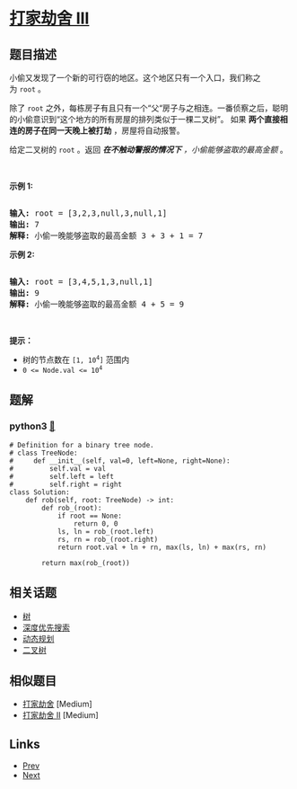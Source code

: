 
# [打家劫舍 III](https://leetcode-cn.com/problems/house-robber-iii)

## 题目描述

<p>小偷又发现了一个新的可行窃的地区。这个地区只有一个入口，我们称之为<meta charset="UTF-8" />&nbsp;<code>root</code>&nbsp;。</p>

<p>除了<meta charset="UTF-8" />&nbsp;<code>root</code>&nbsp;之外，每栋房子有且只有一个“父“房子与之相连。一番侦察之后，聪明的小偷意识到“这个地方的所有房屋的排列类似于一棵二叉树”。 如果 <strong>两个直接相连的房子在同一天晚上被打劫</strong> ，房屋将自动报警。</p>

<p>给定二叉树的&nbsp;<code>root</code>&nbsp;。返回&nbsp;<em><strong>在不触动警报的情况下</strong>&nbsp;，小偷能够盗取的最高金额</em>&nbsp;。</p>

<p>&nbsp;</p>

<p><strong>示例 1:</strong></p>

<p><img alt="" src="https://assets.leetcode.com/uploads/2021/03/10/rob1-tree.jpg" /></p>

<pre>
<strong>输入: </strong>root = [3,2,3,null,3,null,1]
<strong>输出:</strong> 7 
<strong>解释:</strong>&nbsp;小偷一晚能够盗取的最高金额 3 + 3 + 1 = 7</pre>

<p><strong>示例 2:</strong></p>

<p><img alt="" src="https://assets.leetcode.com/uploads/2021/03/10/rob2-tree.jpg" /></p>

<pre>
<strong>输入: </strong>root = [3,4,5,1,3,null,1]
<strong>输出:</strong> 9
<strong>解释:</strong>&nbsp;小偷一晚能够盗取的最高金额 4 + 5 = 9
</pre>

<p>&nbsp;</p>

<p><strong>提示：</strong></p>

<p><meta charset="UTF-8" /></p>

<ul>
	<li>树的节点数在&nbsp;<code>[1, 10<sup>4</sup>]</code> 范围内</li>
	<li><code>0 &lt;= Node.val &lt;= 10<sup>4</sup></code></li>
</ul>


## 题解

### python3 [🔗](house-robber-iii.py) 
```python3
# Definition for a binary tree node.
# class TreeNode:
#     def __init__(self, val=0, left=None, right=None):
#         self.val = val
#         self.left = left
#         self.right = right
class Solution:
    def rob(self, root: TreeNode) -> int:
        def rob_(root):
            if root == None:
                return 0, 0
            ls, ln = rob_(root.left)
            rs, rn = rob_(root.right)
            return root.val + ln + rn, max(ls, ln) + max(rs, rn)

        return max(rob_(root))    

```


## 相关话题

- [树](../../tags/tree.md) 
- [深度优先搜索](../../tags/depth-first-search.md) 
- [动态规划](../../tags/dynamic-programming.md) 
- [二叉树](../../tags/binary-tree.md) 


## 相似题目

- [打家劫舍](../house-robber/README.md)  [Medium] 
- [打家劫舍 II](../house-robber-ii/README.md)  [Medium] 


## Links

- [Prev](../odd-even-linked-list/README.md) 
- [Next](../counting-bits/README.md) 


